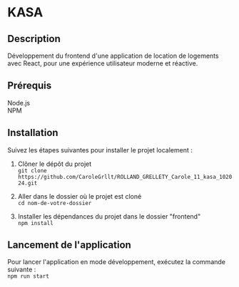# KASA

## Description
Développement du frontend d'une application de location de logements avec React, pour une expérience utilisateur moderne et réactive. 

## Prérequis
Node.js\
NPM

## Installation
Suivez les étapes suivantes pour installer le projet localement :  

1. Clôner le dépôt du projet  
`git clone https://github.com/CaroleGrllt/ROLLAND_GRELLETY_Carole_11_kasa_102024.git`

2. Aller dans le dossier où le projet est cloné  
`cd nom-de-votre-dossier`

3. Installer les dépendances du projet dans le dossier "frontend"  
`npm install`

## Lancement de l'application
Pour lancer l'application en mode développement, exécutez la commande suivante :  
`npm run start`